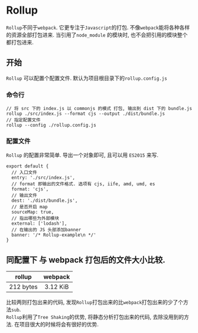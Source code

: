 # Rollup

`Rollup`不同于`webpack`. 它更专注于`Javascript`的打包. 不像`webpack`能将各种各样的资源全部打包进来. 当引用了`node_module` 的模块时, 也不会把引用的模块整个都打包进来.

## 开始
`Rollup` 可以配置个配置文件. 默认为项目根目录下的`rollup.config.js`

### 命令行
```
// 将 src 下的 index.js 以 commonjs 的模式 打包, 输出到 dist 下的 bundle.js
rollup ./src/index.js --format cjs --output ./dist/bundle.js
// 指定配置文件
rollup --config ./rollup.config.js
```

### 配置文件
`Rollup` 的配置非常简单. 导出一个对象即可, 且可以用 `ES2015` 来写.
```
export default {
  // 入口文件
  entry: './src/index.js',
  // format 即输出的文件格式. 选项有 cjs, iife, amd, umd, es
  format: 'cjs',
  // 输出文件
  dest: './dist/bundle.js',
  // 是否开启 map
  sourceMap: true,
  // 指出哪些为外部模块
  external: ['lodash'],
  // 在输出的 JS 头部添加banner
  banner: '/* Rollup-example\n */'
}
```

## 同配置下 与 webpack 打包后的文件大小比较.
|rollup|webpack|
|:--:|:--:|
|212 bytes|3.12 KiB|

比较两则打包出来的代码, 发现`Rollup`打包出来的比`webpack`打包出来的少了个方法`sub`.  
`Rollup`利用了`Tree Shaking`的优势, 将静态分析打包出来的代码, 去除没用到的方法. 在项目很大的时候将会有很好的优势.